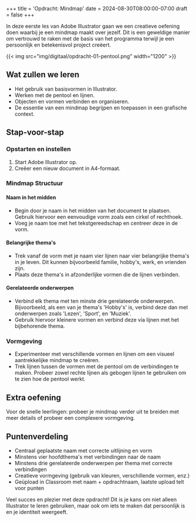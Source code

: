 +++
title = 'Opdracht: Mindmap'
date = 2024-08-30T08:00:00-07:00
draft = false
+++

In deze eerste les van Adobe Illustrator gaan we een creatieve oefening doen waarbij je een mindmap maakt over jezelf. Dit is een geweldige manier om vertrouwd te raken met de basis van het programma terwijl je een persoonlijk en betekenisvol project creëert.

{{< img src="img/digitaal/opdracht-01-pentool.png" width="1200" >}}

## Wat zullen we leren

- Het gebruik van basisvormen in Illustrator.
- Werken met de pentool en lijnen.
- Objecten en vormen verbinden en organiseren.
- De essentie van een mindmap begrijpen en toepassen in een grafische context.

## Stap-voor-stap

### Opstarten en instellen

1. Start Adobe Illustrator op.
2. Creëer een nieuw document in A4-formaat.

### Mindmap Structuur

#### Naam in het midden
- Begin door je naam in het midden van het document te plaatsen. Gebruik hiervoor een eenvoudige vorm zoals een cirkel of rechthoek.
- Voeg je naam toe met het tekstgereedschap en centreer deze in de vorm.

#### Belangrijke thema's
- Trek vanaf de vorm met je naam vier lijnen naar vier belangrijke thema's in je leven. Dit kunnen bijvoorbeeld familie, hobby's, werk, en vrienden zijn.
- Plaats deze thema's in afzonderlijke vormen die de lijnen verbinden.

#### Gerelateerde onderwerpen
- Verbind elk thema met ten minste drie gerelateerde onderwerpen. Bijvoorbeeld, als een van je thema's 'Hobby's' is, verbind deze dan met onderwerpen zoals 'Lezen', 'Sport', en 'Muziek'.
- Gebruik hiervoor kleinere vormen en verbind deze via lijnen met het bijbehorende thema.

### Vormgeving

- Experimenteer met verschillende vormen en lijnen om een visueel aantrekkelijke mindmap te creëren.
- Trek lijnen tussen de vormen met de pentool om de verbindingen te maken. Probeer zowel rechte lijnen als gebogen lijnen te gebruiken om te zien hoe de pentool werkt.

## Extra oefening

Voor de snelle leerlingen: probeer je mindmap verder uit te breiden met meer details of probeer een complexere vormgeving.

## Puntenverdeling

- Centraal geplaatste naam met correcte uitlijning en vorm
- Minstens vier hoofdthema's met verbindingen naar de naam
- Minstens drie gerelateerde onderwerpen per thema met correcte verbindingen
- Creatieve vormgeving (gebruik van kleuren, verschillende vormen, enz.)
- Geüpload in Classroom met naam + opdrachtnaam, laatste upload telt voor punten

Veel succes en plezier met deze opdracht! Dit is je kans om niet alleen Illustrator te leren gebruiken, maar ook om iets te maken dat persoonlijk is en je identiteit weergeeft.